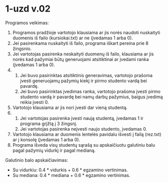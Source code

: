 
# 1-uzd v.02
Programos veikimas:

1. Programos pradžioje vartotojo klausiama ar jis norės naudoti nuskaityti duomenis iš failo (kursiokai.txt) ar ne (įvedamas 1 arba 0).
2. Jei pasirenkama nuskaityti iš failo, programa iškart pereina prie 8 žingsnio.
3. Jei vartotojas pasirenka neskaityti duomenų iš failo, klausiama ar jis norės kad pažymiai būtų generuojami atsitiktinai ar įvedami ranka (įvedamas 1 arba 0).
4. 1) Jei buvo pasirinktas atsitiktinis generavimas, vartotojo prašoma įvesti generuojamų pažymių kiekį ir pirmo studento vardą bei pavardę.
   2) Jei buvo pasirinktas įvedimas ranka, vartotojo prašoma įvesti pirmo studento vardą ir pavardę bei namų darbų pažymius, baigus įvedimą reikia įvesti 0.
5. Vartotojo klausiama ar jis nori įvesti dar vieną studentą.
6. 1) Jei vartotojas pasirenka įvesti naują studentą, įvedamas 1 ir programa grįžtą į 3 žingsnį.
   2) Jei vartotojas pasirenka neįvesti naujo studento, įvedamas 0.
7. Vartotojo klausiama ar duomenis lentelės pavidalu išvesti į failą (rez.txt) ar į konsolę (įvedamas 1 arba 0).
8. Programa išveda visų studentų sąrašą su apskaičiuotu galutiniu balu pagal pažymių vidurkį ir pagal medianą.

Galutinio balo apskaičiavimas:
- Su vidurkiu: 0.4 * vidurkis + 0.6 * egzamino vertinimas.
- Su mediana: 0.4 * mediana + 0.6 * egzamino vertinimas.


